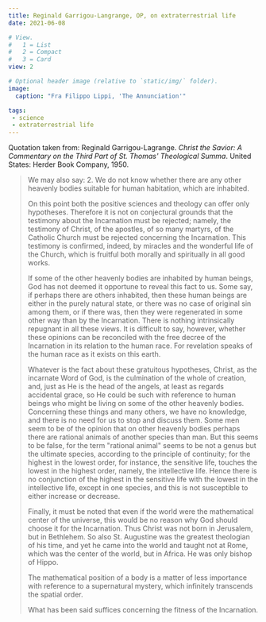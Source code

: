 ```yaml
---
title: Reginald Garrigou-Langrange, OP, on extraterrestrial life 
date: 2021-06-08

# View.
#   1 = List
#   2 = Compact
#   3 = Card
view: 2

# Optional header image (relative to `static/img/` folder).
image:  
  caption: "Fra Filippo Lippi, 'The Annunciation'"

tags:
 - science
 - extraterrestrial life
---
```


Quotation taken from: Reginald Garrigou-Lagrange. _Christ the Savior: A Commentary on the Third Part of St. Thomas' Theological Summa_. United States: Herder Book Company, 1950.

> We may also say: 2. We do not know whether there are any other heavenly bodies suitable for human habitation, which are inhabited.
> 
> On this point both the positive sciences and theology can offer only hypotheses. Therefore it is not on conjectural grounds that the testimony about the Incarnation must be rejected; namely, the testimony of Christ, of the apostles, of so many martyrs, of the Catholic Church must be rejected concerning the Incarnation. This testimony is confirmed, indeed, by miracles and the wonderful life of the Church, which is fruitful both morally and spiritually in all good works.
> 
> If some of the other heavenly bodies are inhabited by human beings, God has not deemed it opportune to reveal this fact to us. Some say, if perhaps there are others inhabited, then these human beings are either in the purely natural state, or there was no case of original sin among them, or if there was, then they were regenerated in some other way than by the Incarnation. There is nothing intrinsically repugnant in all these views. It is difficult to say, however, whether these opinions can be reconciled with the free decree of the Incarnation in its relation to the human race. For revelation speaks of the human race as it exists on this earth.
> 
> Whatever is the fact about these gratuitous hypotheses, Christ, as the incarnate Word of God, is the culmination of the whole of creation, and, just as He is the head of the angels, at least as regards accidental grace, so He could be such with reference to human beings who might be living on some of the other heavenly bodies. Concerning these things and many others, we have no knowledge, and there is no need for us to stop and discuss them. Some men seem to be of the opinion that on other heavenly bodies perhaps there are rational animals of another species than man. But this seems to be false, for the term "rational animal" seems to be not a genus but the ultimate species, according to the principle of continuity; for the highest in the lowest order, for instance, the sensitive life, touches the lowest in the highest order, namely, the intellective life. Hence there is no conjunction of the highest in the sensitive life with the lowest in the intellective life, except in one species, and this is not susceptible to either increase or decrease.
> 
> Finally, it must be noted that even if the world were the mathematical center of the universe, this would be no reason why God should choose it for the Incarnation. Thus Christ was not born in Jerusalem, but in Bethlehem. So also St. Augustine was the greatest theologian of his time, and yet he came into the world and taught not at Rome, which was the center of the world, but in Africa. He was only bishop of Hippo.
> 
> The mathematical position of a body is a matter of less importance with reference to a supernatural mystery, which infinitely transcends the spatial order.
> 
> What has been said suffices concerning the fitness of the Incarnation.


